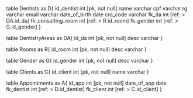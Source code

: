table Dentists as D{
  id_dentist int [pk, not null]
  name varchar
  cpf varchar
  rg varchar
  email varchar
  date_of_birth date
  cro_code varchar
  fk_da int [ref: > DA.id_da]
  fk_consulting_room int [ref: > R.id_room]
  fk_gender int [ref: > G.id_gender]
}

table DentistryAreas as DA{
  id_da int [pk, not null]
  desc varchar
}

table Rooms as R{
  id_room int [pk, not null]
  desc varchar
}

table Gender as G{
  id_gender int [pk, not null]
  desc varchar
}

table Clients as C{
  id_client int [pk, not null]
  name varchar
}

table Appointments as A{
  id_app int [pk, not null]
  date_of_app date
  fk_dentist int [ref: > D.id_dentist]
  fk_client int [ref: > C.id_client]
}